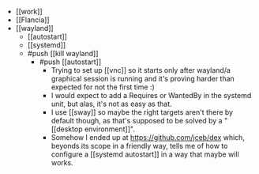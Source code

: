 - [[work]]
- [[Flancia]]
- [[wayland]]
  - [[autostart]]
  - [[systemd]]
  - #push [[kill wayland]]
    - #push [[autostart]]
      - Trying to set up [[vnc]] so it starts only after wayland/a graphical session is running and it's proving harder than expected for not the first time :)
      - I would expect to add a Requires or WantedBy in the systemd unit, but alas, it's not as easy as that. 
      - I use [[sway]] so maybe the right targets aren't there by default though, as that's supposed to be solved by a "[[desktop environment]]".
      - Somehow I ended up at https://github.com/jceb/dex which, beyonds its scope in a friendly way, tells me of how to configure a [[systemd autostart]] in a way that maybe will works.
